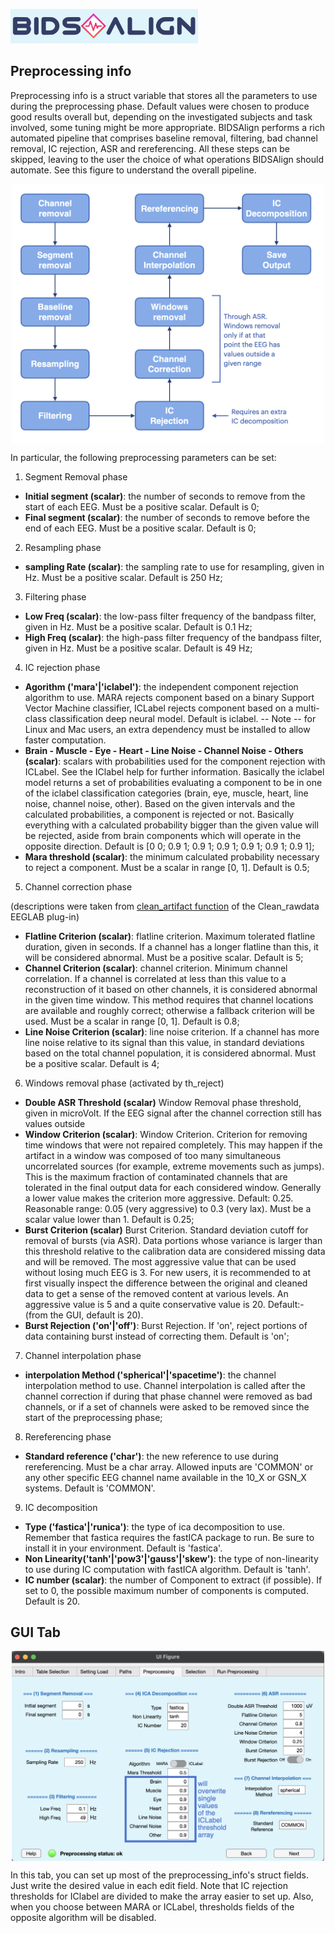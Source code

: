 <img src="logo4gui.png"
    alt="Picture"
    width="300"
/>

## Preprocessing info

Preprocessing info is a struct variable that stores all the parameters to use during the preprocessing phase. Default values were chosen to produce good results overall but, depending on the investigated subjects and task involved, some tuning might be more appropriate. BIDSAlign performs a rich automated pipeline that comprises baseline removal, filtering, bad channel removal, IC rejection, ASR and rereferencing. All these steps can be skipped, leaving to the user the choice of what operations BIDSAlign should automate. See this figure to understand the overall pipeline.

<img src="Preprocessing_schema.png"
    alt="Picture"
    width="500"
    style="display: block; margin: 0 auto" 
/>

In particular, the following preprocessing parameters can be set:

1) Segment Removal phase

- **Initial segment (scalar)**: the number of seconds to remove from the start of each EEG. Must be a positive scalar. Default is 0;
- **Final segment (scalar)**: the number of seconds to remove before the end of each EEG. Must be a positive scalar. Default is 0;

2) Resampling phase

- **sampling Rate (scalar)**: the sampling rate to use for resampling, given in Hz. Must be a positive scalar. Default is 250 Hz;

3) Filtering phase

- **Low Freq (scalar)**: the low-pass filter frequency of the bandpass filter, given in Hz. Must be a positive scalar. Default is 0.1 Hz;
- **High Freq (scalar)**: the high-pass filter frequency of the bandpass filter, given in Hz. Must be a positive scalar. Default is 49 Hz;

4) IC rejection phase

- **Agorithm ('mara'|'iclabel')**: the independent component rejection algorithm to use. MARA rejects component based on a binary Support Vector Machine classifier, ICLabel rejects component based on a multi-class classification deep neural model. Default is iclabel. -- Note -- for Linux and Mac users, an extra dependency must be installed to allow faster computation.
- **Brain - Muscle - Eye - Heart - Line Noise - Channel Noise - Others (scalar)**: scalars with probabilities used for the component rejection with ICLabel. See the IClabel help for further information. Basically the iclabel model returns a set of probabilities evaluating a component to be in one of the iclabel classification categories (brain, eye, muscle, heart, line noise, channel noise, other). Based on the given intervals and the calculated probabilities, a component is rejected or not. Basically everything with a calculated probability bigger than the given value will be rejected, aside from brain components which will operate in the opposite direction. Default is \[0 0; 0.9 1; 0.9 1;  0.9 1;  0.9 1;  0.9 1;  0.9 1\];
- **Mara threshold (scalar)**: the minimum calculated probability necessary to reject a component. Must be a scalar in range \[0, 1\]. Default is 0.5;


5) Channel correction phase

(descriptions were taken from [clean_artifact function](https://github.com/sccn/clean_rawdata/blob/master/clean_artifacts) of the Clean_rawdata EEGLAB plug-in)

- **Flatline Criterion (scalar)**: flatline criterion. Maximum tolerated flatline duration, given in seconds. If a channel has a longer flatline than this, it will be considered abnormal. Must be a positive scalar. Default is 5;
- **Channel Criterion (scalar)**: channel criterion. Minimum channel correlation. If a channel is correlated at less than this value to a reconstruction of it based on other channels, it is considered abnormal in the given time window. This method requires that channel locations are available and roughly correct; otherwise a fallback criterion will be used. Must be a scalar in range \[0, 1\]. Default is 0.8;
- **Line Noise Criterion (scalar)**: line noise criterion. If a channel has more line noise relative to its signal than this value, in standard deviations based on the total channel population, it is considered abnormal. Must be a positive scalar. Default is 4; 

6) Windows removal phase (activated by th_reject)

- **Double ASR Threshold (scalar)** Window Removal phase threshold, given in microVolt. If the EEG signal after the channel correction still has values outside 
- **Window Criterion (scalar)**: Window Criterion. Criterion for removing time windows that were not repaired completely. This may happen if the artifact in a window was composed of too many simultaneous uncorrelated sources (for example, extreme movements such as jumps). This is the maximum fraction of contaminated channels that are tolerated in the final output data for each considered window. Generally a lower value makes the criterion more aggressive. Default: 0.25. Reasonable range: 0.05 (very aggressive) to 0.3 (very lax). Must be a scalar value lower than 1. Default is 0.25;
- **Burst Criterion (scalar)** Burst Criterion. Standard deviation cutoff for removal of bursts (via ASR). Data portions whose variance is larger than this threshold relative to the calibration data are considered missing data and will be removed. The most aggressive value that can be used without losing much EEG is 3. For new users, it is recommended to at first visually inspect the difference between the original and cleaned data to get a sense of the removed content at various levels. An aggressive value is 5 and a quite conservative value is 20. Default:- (from the GUI, default is 20).
- **Burst Rejection ('on'|'off')**: Burst Rejection. If 'on', reject portions of data containing burst instead of correcting them. Default is 'on';

7) Channel interpolation phase

- **interpolation Method ('spherical'|'spacetime')**: the channel interpolation method to use. Channel interpolation is called after the channel correction if during that phase channel were removed as bad channels, or if a set of channels were asked to be removed since the start of the preprocessing phase; 

8) Rereferencing phase

- **Standard reference ('char')**: the new reference to use during rereferencing. Must be a char array. Allowed inputs are 'COMMON' or any other specific EEG channel name available in the 10_X or GSN_X systems. Default is 'COMMON'.

9) IC decomposition

- **Type ('fastica'|'runica')**: the type of ica decomposition to use. Remember that fastica requires the fastICA package to run. Be sure to install it in your environment. Default is 'fastica'.
- **Non Linearity('tanh'|'pow3'|'gauss'|'skew')**: the type of non-linearity to use during IC computation with fastICA algorithm. Default is 'tanh'.
- **IC number (scalar)**: the number of Component to extract (if possible). If set to 0, the possible maximum number of components is computed. Default is 20.


## GUI Tab

<img src="PreprocessingTab.png"
    alt="Picture"
    width="500"
    style="display: block; margin: 0 auto" 
/>

In this tab, you can set up most of the preprocessing_info's struct fields. Just write the desired value in each edit field. Note that IC rejection thresholds for IClabel are divided to make the array easier to set up. Also, when you choose between MARA or ICLabel, thresholds fields of the opposite algorithm will be disabled.